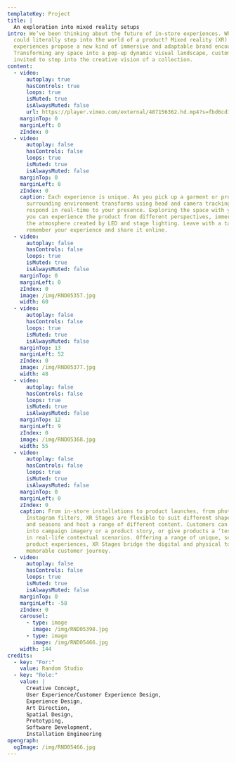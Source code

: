 ```yaml
---
templateKey: Project
title: |
  An exploration into mixed reality setups
intro: We’ve been thinking about the future of in-store experiences. What if you
  could literally step into the world of a product? Mixed reality (XR)
  experiences propose a new kind of immersive and adaptable brand encounter.
  Transforming any space into a pop-up dynamic visual landscape, customers are
  invited to step into the creative vision of a collection.
content:
  - video:
      autoplay: true
      hasControls: true
      loops: true
      isMuted: true
      isAlwaysMuted: false
      url: https://player.vimeo.com/external/487156362.hd.mp4?s=fbd6cd1e6d91af3267cd7972bf43ba975c41b808&profile_id=175
    marginTop: 0
    marginLeft: 0
    zIndex: 0
  - video:
      autoplay: false
      hasControls: false
      loops: true
      isMuted: true
      isAlwaysMuted: false
    marginTop: 0
    marginLeft: 0
    zIndex: 0
    caption: Each experience is unique. As you pick up a garment or product, the
      surrounding environment transforms using head and camera tracking to
      respond in real-time to your presence. Exploring the space with your body,
      you can experience the product from different perspectives, immersed in
      the atmosphere created by LED and stage lighting. Leave with a takeaway to
      remember your experience and share it online.
  - video:
      autoplay: false
      hasControls: false
      loops: true
      isMuted: true
      isAlwaysMuted: false
    marginTop: 0
    marginLeft: 0
    zIndex: 0
    image: /img/RND05357.jpg
    width: 60
  - video:
      autoplay: false
      hasControls: false
      loops: true
      isMuted: true
      isAlwaysMuted: false
    marginTop: 13
    marginLeft: 52
    zIndex: 0
    image: /img/RND05377.jpg
    width: 48
  - video:
      autoplay: false
      hasControls: false
      loops: true
      isMuted: true
      isAlwaysMuted: false
    marginTop: 12
    marginLeft: 9
    zIndex: 0
    image: /img/RND05368.jpg
    width: 55
  - video:
      autoplay: false
      hasControls: false
      loops: true
      isMuted: true
      isAlwaysMuted: false
    marginTop: 0
    marginLeft: 0
    zIndex: 0
    caption: From in-store installations to product launches, from photobooths to
      Instagram filters, XR Stages are flexible to suit different shapes, scales
      and seasons and host a range of different content. Customers can enter
      into campaign imagery or a product story, or give products a ‘test-drive
      in real-life contextual scenarios. Offering a range of unique, sensorial
      product experiences, XR Stages bridge the digital and physical to create a
      memorable customer journey.
  - video:
      autoplay: false
      hasControls: false
      loops: true
      isMuted: true
      isAlwaysMuted: false
    marginTop: 0
    marginLeft: -58
    zIndex: 0
    carousel:
      - type: image
        image: /img/RND05398.jpg
      - type: image
        image: /img/RND05466.jpg
    width: 144
credits:
  - key: "For:"
    value: Random Studio
  - key: "Role:"
    value: |
      Creative Concept,
      User Experience/Customer Experience Design,
      Experience Design,
      Art Direction,
      Spatial Design,
      Prototyping,
      Software Development,
      Installation Engineering
opengraph:
  ogImage: /img/RND05466.jpg
---
```

